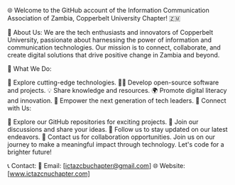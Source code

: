 🌐 Welcome to the GitHub account of the Information Communication Association of Zambia, Copperbelt University Chapter! 🇿🇲

📡 About Us:
We are the tech enthusiasts and innovators of Copperbelt University, passionate about harnessing the power of information and communication technologies. Our mission is to connect, collaborate, and create digital solutions that drive positive change in Zambia and beyond.

🤖 What We Do:

🧪 Explore cutting-edge technologies.
👩‍💻 Develop open-source software and projects.
💡 Share knowledge and resources.
🌍 Promote digital literacy and innovation.
🌱 Empower the next generation of tech leaders.
🔗 Connect with Us:

🌟 Explore our GitHub repositories for exciting projects.
💬 Join our discussions and share your ideas.
📢 Follow us to stay updated on our latest endeavors.
📧 Contact us for collaboration opportunities.
Join us on our journey to make a meaningful impact through technology. Let's code for a brighter future!

📞 Contact:
📧 Email: [ictazcbuchapter@gmail.com]
🌐 Website: [www.ictazcnuchapter.com]




<!---
ICTAZ-CBU/ICTAZ-CBU is a ✨ special ✨ repository because its `README.md` (this file) appears on your GitHub profile.
You can click the Preview link to take a look at your changes.
--->
